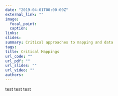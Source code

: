 ```yaml
---
date: "2019-04-01T00:00:00Z"
external_link: ""
image:
  focal_point:
  caption:
links:
slides: 
summary: Critical approaches to mapping and data
tags:
title: Critical Mappings
url_code: ""
url_pdf: ""
url_slides: ""
url_video: ""
authors:
---
```


test test test
